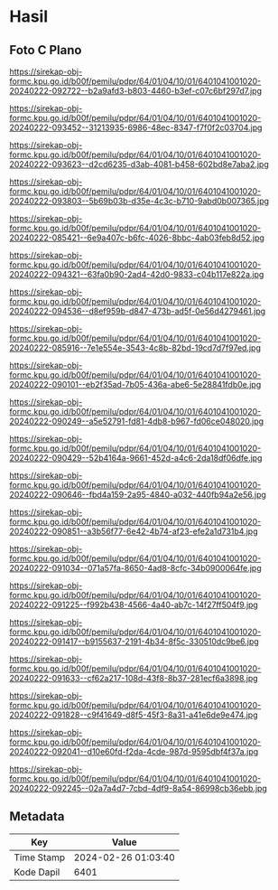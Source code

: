 # Hasil

## Foto C Plano

https://sirekap-obj-formc.kpu.go.id/b00f/pemilu/pdpr/64/01/04/10/01/6401041001020-20240222-092722--b2a9afd3-b803-4460-b3ef-c07c6bf297d7.jpg

https://sirekap-obj-formc.kpu.go.id/b00f/pemilu/pdpr/64/01/04/10/01/6401041001020-20240222-093452--31213935-6986-48ec-8347-f7f0f2c03704.jpg

https://sirekap-obj-formc.kpu.go.id/b00f/pemilu/pdpr/64/01/04/10/01/6401041001020-20240222-093623--d2cd6235-d3ab-4081-b458-602bd8e7aba2.jpg

https://sirekap-obj-formc.kpu.go.id/b00f/pemilu/pdpr/64/01/04/10/01/6401041001020-20240222-093803--5b69b03b-d35e-4c3c-b710-9abd0b007365.jpg

https://sirekap-obj-formc.kpu.go.id/b00f/pemilu/pdpr/64/01/04/10/01/6401041001020-20240222-085421--6e9a407c-b6fc-4026-8bbc-4ab03feb8d52.jpg

https://sirekap-obj-formc.kpu.go.id/b00f/pemilu/pdpr/64/01/04/10/01/6401041001020-20240222-094321--63fa0b90-2ad4-42d0-9833-c04b117e822a.jpg

https://sirekap-obj-formc.kpu.go.id/b00f/pemilu/pdpr/64/01/04/10/01/6401041001020-20240222-094536--d8ef959b-d847-473b-ad5f-0e56d4279461.jpg

https://sirekap-obj-formc.kpu.go.id/b00f/pemilu/pdpr/64/01/04/10/01/6401041001020-20240222-085916--7e1e554e-3543-4c8b-82bd-19cd7d7f97ed.jpg

https://sirekap-obj-formc.kpu.go.id/b00f/pemilu/pdpr/64/01/04/10/01/6401041001020-20240222-090101--eb2f35ad-7b05-436a-abe6-5e28841fdb0e.jpg

https://sirekap-obj-formc.kpu.go.id/b00f/pemilu/pdpr/64/01/04/10/01/6401041001020-20240222-090249--a5e52791-fd81-4db8-b967-fd06ce048020.jpg

https://sirekap-obj-formc.kpu.go.id/b00f/pemilu/pdpr/64/01/04/10/01/6401041001020-20240222-090429--52b4164a-9661-452d-a4c6-2da18df06dfe.jpg

https://sirekap-obj-formc.kpu.go.id/b00f/pemilu/pdpr/64/01/04/10/01/6401041001020-20240222-090646--fbd4a159-2a95-4840-a032-440fb94a2e56.jpg

https://sirekap-obj-formc.kpu.go.id/b00f/pemilu/pdpr/64/01/04/10/01/6401041001020-20240222-090851--a3b56f77-6e42-4b74-af23-efe2a1d731b4.jpg

https://sirekap-obj-formc.kpu.go.id/b00f/pemilu/pdpr/64/01/04/10/01/6401041001020-20240222-091034--071a57fa-8650-4ad8-8cfc-34b0900064fe.jpg

https://sirekap-obj-formc.kpu.go.id/b00f/pemilu/pdpr/64/01/04/10/01/6401041001020-20240222-091225--f992b438-4566-4a40-ab7c-14f27ff504f9.jpg

https://sirekap-obj-formc.kpu.go.id/b00f/pemilu/pdpr/64/01/04/10/01/6401041001020-20240222-091417--b9155637-2191-4b34-8f5c-330510dc9be6.jpg

https://sirekap-obj-formc.kpu.go.id/b00f/pemilu/pdpr/64/01/04/10/01/6401041001020-20240222-091633--cf62a217-108d-43f8-8b37-281ecf6a3898.jpg

https://sirekap-obj-formc.kpu.go.id/b00f/pemilu/pdpr/64/01/04/10/01/6401041001020-20240222-091828--c9f41649-d8f5-45f3-8a31-a41e6de9e474.jpg

https://sirekap-obj-formc.kpu.go.id/b00f/pemilu/pdpr/64/01/04/10/01/6401041001020-20240222-092041--d10e60fd-f2da-4cde-987d-9595dbf4f37a.jpg

https://sirekap-obj-formc.kpu.go.id/b00f/pemilu/pdpr/64/01/04/10/01/6401041001020-20240222-092245--02a7a4d7-7cbd-4df9-8a54-86998cb36ebb.jpg


## Metadata

| Key        | Value               |
| ---------- | ------------------- |
| Time Stamp | 2024-02-26 01:03:40 |
| Kode Dapil | 6401                |



